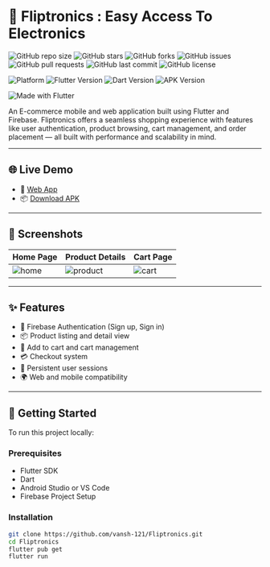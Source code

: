 # 📱 Fliptronics : Easy Access To Electronics

![GitHub repo size](https://img.shields.io/github/repo-size/vansh-121/Fliptronics?style=flat-square)
![GitHub stars](https://img.shields.io/github/stars/vansh-121/Fliptronics?style=flat-square)
![GitHub forks](https://img.shields.io/github/forks/vansh-121/Fliptronics?style=flat-square)
![GitHub issues](https://img.shields.io/github/issues/vansh-121/Fliptronics?style=flat-square)
![GitHub pull requests](https://img.shields.io/github/issues-pr/vansh-121/Fliptronics?style=flat-square)
![GitHub last commit](https://img.shields.io/github/last-commit/vansh-121/Fliptronics?style=flat-square)
![GitHub license](https://img.shields.io/github/license/vansh-121/Fliptronics?style=flat-square)

![Platform](https://img.shields.io/badge/platform-flutter-blue?logo=flutter&style=flat-square)
![Flutter Version](https://img.shields.io/badge/flutter-v3.19.1-blue?logo=flutter&style=flat-square)
![Dart Version](https://img.shields.io/badge/dart-v3.3.1-blue?logo=dart&style=flat-square)
![APK Version](https://img.shields.io/badge/version-1.0.0-blueviolet?style=flat-square)

![Made with Flutter](https://img.shields.io/badge/Made%20with-Flutter-1f425f.svg?style=flat-square&logo=flutter)


An E-commerce mobile and web application built using Flutter and Firebase. Fliptronics offers a seamless shopping experience with features like user authentication, product browsing, cart management, and order placement — all built with performance and scalability in mind.

---

## 🌐 Live Demo

- 🔗 [Web App](https://fliptronics.web.app/)
- 📦 [Download APK](https://drive.google.com/file/d/1Vn66T3rnYDEkQABozTN5pRUpSoR22w2v/view)

---

## 📸 Screenshots

| Home Page                    | Product Details              | Cart Page                 |
|-----------------------------|------------------------------|---------------------------|
| ![home](assets/screenshots/home.png) | ![product](assets/screenshots/product.png) | ![cart](assets/screenshots/cart.png) |

> 

---

## ✨ Features

- 🔐 Firebase Authentication (Sign up, Sign in)
- 📦 Product listing and detail view
- 🛒 Add to cart and cart management
- 💳 Checkout system
- 🔄 Persistent user sessions
- 🌍 Web and mobile compatibility

---

## 🚀 Getting Started

To run this project locally:

### Prerequisites

- Flutter SDK
- Dart
- Android Studio or VS Code
- Firebase Project Setup

### Installation

```bash
git clone https://github.com/vansh-121/Fliptronics.git
cd Fliptronics
flutter pub get
flutter run
